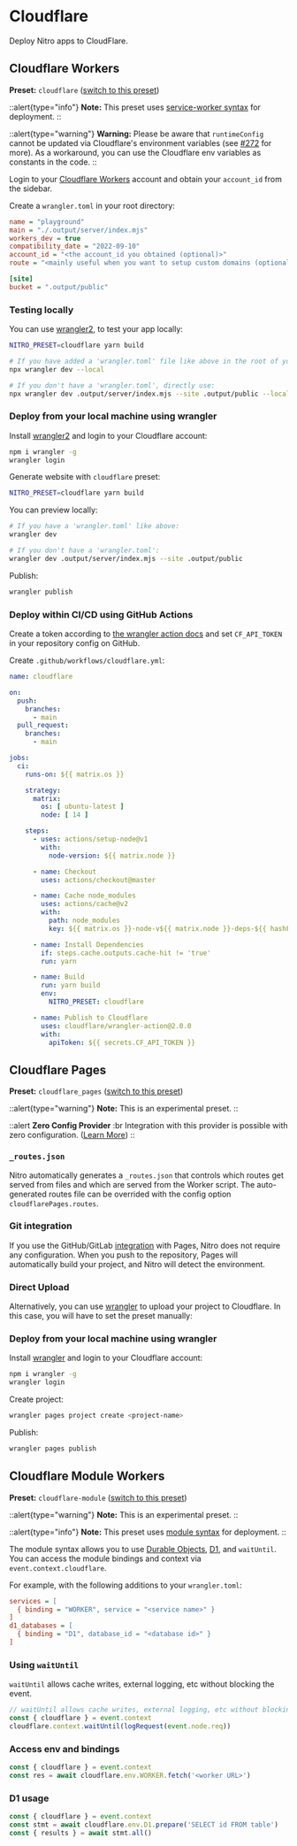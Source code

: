 # Cloudflare

Deploy Nitro apps to CloudFlare.

## Cloudflare Workers

**Preset:** `cloudflare` ([switch to this preset](/deploy/#changing-the-deployment-preset))

::alert{type="info"}
**Note:** This preset uses [service-worker syntax](https://developers.cloudflare.com/workers/learning/service-worker/) for deployment.
::

::alert{type="warning"}
**Warning:** Please be aware that `runtimeConfig` cannot be updated via Cloudflare's environment variables (see [#272](https://github.com/unjs/nitro/issues/272) for more). As a workaround, you can use the Cloudflare env variables as constants in the code.
::

Login to your [Cloudflare Workers](https://workers.cloudflare.com) account and obtain your `account_id` from the sidebar.

Create a `wrangler.toml` in your root directory:

```ini
name = "playground"
main = "./.output/server/index.mjs"
workers_dev = true
compatibility_date = "2022-09-10"
account_id = "<the account_id you obtained (optional)>"
route = "<mainly useful when you want to setup custom domains (optional too)>"

[site]
bucket = ".output/public"
```

### Testing locally

You can use [wrangler2](https://github.com/cloudflare/wrangler2), to test your app locally:

```bash
NITRO_PRESET=cloudflare yarn build

# If you have added a 'wrangler.toml' file like above in the root of your project:
npx wrangler dev --local

# If you don't have a 'wrangler.toml', directly use:
npx wrangler dev .output/server/index.mjs --site .output/public --local
```

### Deploy from your local machine using wrangler

Install [wrangler2](https://github.com/cloudflare/wrangler2) and login to your Cloudflare account:

```bash
npm i wrangler -g
wrangler login
```

Generate website with `cloudflare` preset:

```bash
NITRO_PRESET=cloudflare yarn build
```

You can preview locally:

```bash
# If you have a 'wrangler.toml' like above:
wrangler dev

# If you don't have a 'wrangler.toml':
wrangler dev .output/server/index.mjs --site .output/public
```

Publish:

```bash
wrangler publish
```

### Deploy within CI/CD using GitHub Actions

Create a token according to [the wrangler action docs](https://github.com/marketplace/actions/deploy-to-cloudflare-workers-with-wrangler#authentication) and set `CF_API_TOKEN` in your repository config on GitHub.

Create `.github/workflows/cloudflare.yml`:

```yaml
name: cloudflare

on:
  push:
    branches:
      - main
  pull_request:
    branches:
      - main

jobs:
  ci:
    runs-on: ${{ matrix.os }}

    strategy:
      matrix:
        os: [ ubuntu-latest ]
        node: [ 14 ]

    steps:
      - uses: actions/setup-node@v1
        with:
          node-version: ${{ matrix.node }}

      - name: Checkout
        uses: actions/checkout@master

      - name: Cache node_modules
        uses: actions/cache@v2
        with:
          path: node_modules
          key: ${{ matrix.os }}-node-v${{ matrix.node }}-deps-${{ hashFiles(format('{0}{1}', github.workspace, '/yarn.lock')) }}

      - name: Install Dependencies
        if: steps.cache.outputs.cache-hit != 'true'
        run: yarn

      - name: Build
        run: yarn build
        env:
          NITRO_PRESET: cloudflare

      - name: Publish to Cloudflare
        uses: cloudflare/wrangler-action@2.0.0
        with:
          apiToken: ${{ secrets.CF_API_TOKEN }}
```

## Cloudflare Pages

**Preset:** `cloudflare_pages` ([switch to this preset](/deploy/#changing-the-deployment-preset))

::alert{type="warning"}
**Note:** This is an experimental preset.
::

::alert
**Zero Config Provider**
:br
Integration with this provider is possible with zero configuration. ([Learn More](/deploy/#zero-config-providers))
::

### `_routes.json`
Nitro automatically generates a `_routes.json` that controls which routes get served from files and which are served from the Worker script. The auto-generated routes file can be overrided with the config option `cloudflarePages.routes`.

### Git integration

If you use the GitHub/GitLab [integration](https://developers.cloudflare.com/pages/get-started/#connect-your-git-provider-to-pages) with Pages, Nitro does not require any configuration. When you push to the repository, Pages will automatically build your project, and Nitro will detect the environment.

### Direct Upload

Alternatively, you can use [wrangler](https://github.com/cloudflare/wrangler2) to upload your project to Cloudflare. In this case, you will have to set the preset manually:

### Deploy from your local machine using wrangler

Install [wrangler](https://github.com/cloudflare/wrangler) and login to your Cloudflare account:

```bash
npm i wrangler -g
wrangler login
```

Create project:

```bash
wrangler pages project create <project-name>
```

Publish:

```bash
wrangler pages publish
```

## Cloudflare Module Workers

**Preset:** `cloudflare-module` ([switch to this preset](/deploy/#changing-the-deployment-preset))

::alert{type="warning"}
**Note:** This is an experimental preset.
::

::alert{type="info"}
**Note:** This preset uses [module syntax](https://developers.cloudflare.com/workers/learning/migrating-to-module-workers/) for deployment.
::

The module syntax allows you to use [Durable Objects](https://developers.cloudflare.com/workers/learning/using-durable-objects/), [D1](https://developers.cloudflare.com/d1/), and `waitUntil`. You can access the module bindings and context via `event.context.cloudflare`.

For example, with the following additions to your `wrangler.toml`:

```ini
services = [
  { binding = "WORKER", service = "<service name>" }
]
d1_databases = [
  { binding = "D1", database_id = "<database id>" }
]
```

### Using `waitUntil`

`waitUntil` allows cache writes, external logging, etc without blocking the event.

```ts
// waitUntil allows cache writes, external logging, etc without blocking the event
const { cloudflare } = event.context
cloudflare.context.waitUntil(logRequest(event.node.req))
```

### Access env and bindings

```js
const { cloudflare } = event.context
const res = await cloudflare.env.WORKER.fetch('<worker URL>')
```

### D1 usage

```ts
const { cloudflare } = event.context
const stmt = await cloudflare.env.D1.prepare('SELECT id FROM table')
const { results } = await stmt.all()
```

